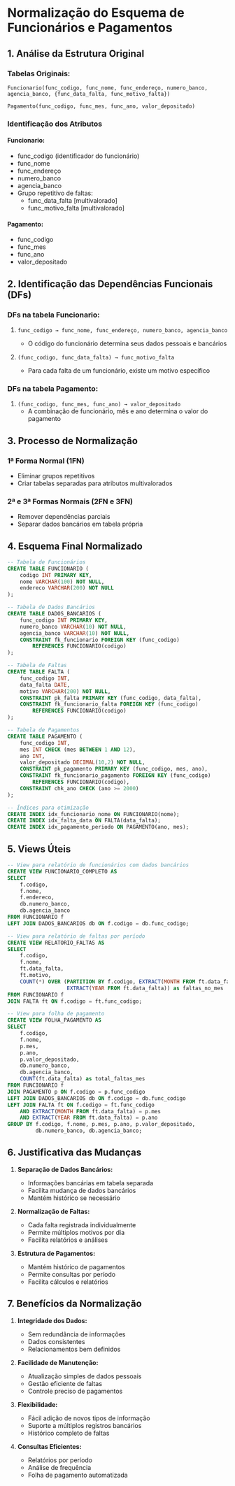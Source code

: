 # Normalização do Esquema de Funcionários e Pagamentos

## 1. Análise da Estrutura Original

### Tabelas Originais:
```
Funcionario(func_codigo, func_nome, func_endereço, numero_banco, agencia_banco, {func_data_falta, func_motivo_falta})

Pagamento(func_codigo, func_mes, func_ano, valor_depositado)
```

### Identificação dos Atributos

#### Funcionario:
- func_codigo (identificador do funcionário)
- func_nome
- func_endereço
- numero_banco
- agencia_banco
- Grupo repetitivo de faltas:
  - func_data_falta [multivalorado]
  - func_motivo_falta [multivalorado]

#### Pagamento:
- func_codigo
- func_mes
- func_ano
- valor_depositado

## 2. Identificação das Dependências Funcionais (DFs)

### DFs na tabela Funcionario:
1. `func_codigo → func_nome, func_endereço, numero_banco, agencia_banco`
   - O código do funcionário determina seus dados pessoais e bancários

2. `(func_codigo, func_data_falta) → func_motivo_falta`
   - Para cada falta de um funcionário, existe um motivo específico

### DFs na tabela Pagamento:
1. `(func_codigo, func_mes, func_ano) → valor_depositado`
   - A combinação de funcionário, mês e ano determina o valor do pagamento

## 3. Processo de Normalização

### 1ª Forma Normal (1FN)
- Eliminar grupos repetitivos
- Criar tabelas separadas para atributos multivalorados

### 2ª e 3ª Formas Normais (2FN e 3FN)
- Remover dependências parciais
- Separar dados bancários em tabela própria

## 4. Esquema Final Normalizado

```sql
-- Tabela de Funcionários
CREATE TABLE FUNCIONARIO (
    codigo INT PRIMARY KEY,
    nome VARCHAR(100) NOT NULL,
    endereco VARCHAR(200) NOT NULL
);

-- Tabela de Dados Bancários
CREATE TABLE DADOS_BANCARIOS (
    func_codigo INT PRIMARY KEY,
    numero_banco VARCHAR(10) NOT NULL,
    agencia_banco VARCHAR(10) NOT NULL,
    CONSTRAINT fk_funcionario FOREIGN KEY (func_codigo) 
        REFERENCES FUNCIONARIO(codigo)
);

-- Tabela de Faltas
CREATE TABLE FALTA (
    func_codigo INT,
    data_falta DATE,
    motivo VARCHAR(200) NOT NULL,
    CONSTRAINT pk_falta PRIMARY KEY (func_codigo, data_falta),
    CONSTRAINT fk_funcionario_falta FOREIGN KEY (func_codigo) 
        REFERENCES FUNCIONARIO(codigo)
);

-- Tabela de Pagamentos
CREATE TABLE PAGAMENTO (
    func_codigo INT,
    mes INT CHECK (mes BETWEEN 1 AND 12),
    ano INT,
    valor_depositado DECIMAL(10,2) NOT NULL,
    CONSTRAINT pk_pagamento PRIMARY KEY (func_codigo, mes, ano),
    CONSTRAINT fk_funcionario_pagamento FOREIGN KEY (func_codigo) 
        REFERENCES FUNCIONARIO(codigo),
    CONSTRAINT chk_ano CHECK (ano >= 2000)
);

-- Índices para otimização
CREATE INDEX idx_funcionario_nome ON FUNCIONARIO(nome);
CREATE INDEX idx_falta_data ON FALTA(data_falta);
CREATE INDEX idx_pagamento_periodo ON PAGAMENTO(ano, mes);
```

## 5. Views Úteis

```sql
-- View para relatório de funcionários com dados bancários
CREATE VIEW FUNCIONARIO_COMPLETO AS
SELECT 
    f.codigo,
    f.nome,
    f.endereco,
    db.numero_banco,
    db.agencia_banco
FROM FUNCIONARIO f
LEFT JOIN DADOS_BANCARIOS db ON f.codigo = db.func_codigo;

-- View para relatório de faltas por período
CREATE VIEW RELATORIO_FALTAS AS
SELECT 
    f.codigo,
    f.nome,
    ft.data_falta,
    ft.motivo,
    COUNT(*) OVER (PARTITION BY f.codigo, EXTRACT(MONTH FROM ft.data_falta), 
                   EXTRACT(YEAR FROM ft.data_falta)) as faltas_no_mes
FROM FUNCIONARIO f
JOIN FALTA ft ON f.codigo = ft.func_codigo;

-- View para folha de pagamento
CREATE VIEW FOLHA_PAGAMENTO AS
SELECT 
    f.codigo,
    f.nome,
    p.mes,
    p.ano,
    p.valor_depositado,
    db.numero_banco,
    db.agencia_banco,
    COUNT(ft.data_falta) as total_faltas_mes
FROM FUNCIONARIO f
JOIN PAGAMENTO p ON f.codigo = p.func_codigo
LEFT JOIN DADOS_BANCARIOS db ON f.codigo = db.func_codigo
LEFT JOIN FALTA ft ON f.codigo = ft.func_codigo 
    AND EXTRACT(MONTH FROM ft.data_falta) = p.mes 
    AND EXTRACT(YEAR FROM ft.data_falta) = p.ano
GROUP BY f.codigo, f.nome, p.mes, p.ano, p.valor_depositado, 
         db.numero_banco, db.agencia_banco;
```

## 6. Justificativa das Mudanças

1. **Separação de Dados Bancários:**
   - Informações bancárias em tabela separada
   - Facilita mudança de dados bancários
   - Mantém histórico se necessário

2. **Normalização de Faltas:**
   - Cada falta registrada individualmente
   - Permite múltiplos motivos por dia
   - Facilita relatórios e análises

3. **Estrutura de Pagamentos:**
   - Mantém histórico de pagamentos
   - Permite consultas por período
   - Facilita cálculos e relatórios

## 7. Benefícios da Normalização

1. **Integridade dos Dados:**
   - Sem redundância de informações
   - Dados consistentes
   - Relacionamentos bem definidos

2. **Facilidade de Manutenção:**
   - Atualização simples de dados pessoais
   - Gestão eficiente de faltas
   - Controle preciso de pagamentos

3. **Flexibilidade:**
   - Fácil adição de novos tipos de informação
   - Suporte a múltiplos registros bancários
   - Histórico completo de faltas

4. **Consultas Eficientes:**
   - Relatórios por período
   - Análise de frequência
   - Folha de pagamento automatizada
